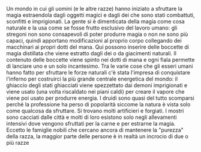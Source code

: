 Un mondo in cui gli uomini (e le altre razze) hanno iniziato a sfruttare la magia estraendola dagli oggetti magici e dagli dei che sono stati combattuti, sconfitti e imprigionati. La gente si è dimenticata della magia come cosa naturale e la usa come se fosse frutto esclusivo del lavoro umano: gli stregoni non sono consapevoli di poter produrre magia o non ne sono più capaci, quindi apportano modificazioni al proprio corpo collegando dei macchinari ai propri dotti del mana. Qui possono inserire delle boccette di magia distillata che viene estratto dagli dei o da giacimenti naturali. Il contenuto delle boccette viene spinto nei dotti di mana e ogni fiala permette di lanciare uno e un solo incantesimo.
Tra le varie cose che gli esseri umani hanno fatto per sfruttare le forze naturali c'è stata l'impresa di conquistare l'inferno per costruirci la più grande centrale energetica del mondo: il ghiaccio degli stati ghiacciati viene spezzettato dai demoni imprigionati e viene usato (una volta riscaldato nei piani caldi) per creare il vapore che viene poi usato per produrre energia.
I druidi sono quasi del tutto scomparsi perché la professione ha perso di popolarità siccome la natura è vista solo come qualcosa da sfruttare.
Si trovano molti artificieri e forgiati.
I mostri sono cacciati dalle città e molti di loro esistono solo negli allevamenti intensivi dove vengono sfruttati per la carne e per estrarne la magia.
Eccetto le famiglie nobili che cercano ancora di mantenere la "purezza" della razza, la maggior parte delle persone è in realtà un incrocio di due o più razze